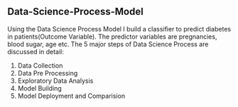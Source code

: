 ## Data-Science-Process-Model
Using the Data Science Process Model I build a classifier to predict diabetes in patients(Outcome Variable). The predictor variables are pregnancies, blood sugar, age etc. The 5 major steps of Data Science Process are discussed in detail:
1. Data Collection
2. Data Pre Processing
3. Exploratory Data Analysis
4. Model Building
5. Model Deployment and Comparision

